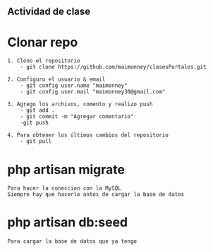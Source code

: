## Actividad de clase


# Clonar repo

```
1. Clono el repositorio
    - git clone https://github.com/maimonney/clasesPortales.git

2. Configuro el usuario & email
    - git config user.name "maimonney"
    - git config user.mail "maimonney30@gmail.com"

3. Agrego los archivos, comento y realizo push
    - git add .
    - git commit -m "Agregar comentario"
    -git push 

4. Para obtener los últimos cambios del repositorio
    - git pull
```

# php artisan migrate  

 ```
Para hacer la coneccion con la MySQL
Siempre hay que hacerlo antes de cargar la base de datos
```

# php artisan db:seed 
 ```
Para cargar la base de datos que ya tengo 
 ```

